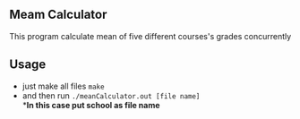## Meam Calculator
This program calculate mean of five different courses's grades concurrently

## Usage
* just make all files `make`
* and then run `./meanCalculator.out [file name]`  
***In this case put school as file name**
